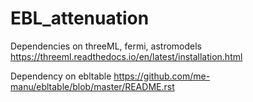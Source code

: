 # EBL_attenuation

Dependencies on threeML, fermi, astromodels
https://threeml.readthedocs.io/en/latest/installation.html

Dependency on ebltable
https://github.com/me-manu/ebltable/blob/master/README.rst
